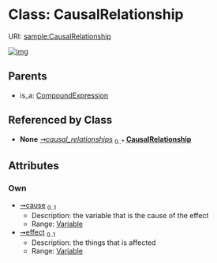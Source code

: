 
# Class: CausalRelationship




URI: [sample:CausalRelationship](http://w3id.org/ontogpt/environmental-sample/CausalRelationship)


[![img](https://yuml.me/diagram/nofunky;dir:TB/class/[Variable],[CompoundExpression],[Variable]<effect%200..1-%20[CausalRelationship],[Variable]<cause%200..1-%20[CausalRelationship],[Study]++-%20causal_relationships%200..*>[CausalRelationship],[CompoundExpression]^-[CausalRelationship],[Study])](https://yuml.me/diagram/nofunky;dir:TB/class/[Variable],[CompoundExpression],[Variable]<effect%200..1-%20[CausalRelationship],[Variable]<cause%200..1-%20[CausalRelationship],[Study]++-%20causal_relationships%200..*>[CausalRelationship],[CompoundExpression]^-[CausalRelationship],[Study])

## Parents

 *  is_a: [CompoundExpression](CompoundExpression.md)

## Referenced by Class

 *  **None** *[➞causal_relationships](study__causal_relationships.md)*  <sub>0..\*</sub>  **[CausalRelationship](CausalRelationship.md)**

## Attributes


### Own

 * [➞cause](causalRelationship__cause.md)  <sub>0..1</sub>
     * Description: the variable that is the cause of the effect
     * Range: [Variable](Variable.md)
 * [➞effect](causalRelationship__effect.md)  <sub>0..1</sub>
     * Description: the things that is affected
     * Range: [Variable](Variable.md)
